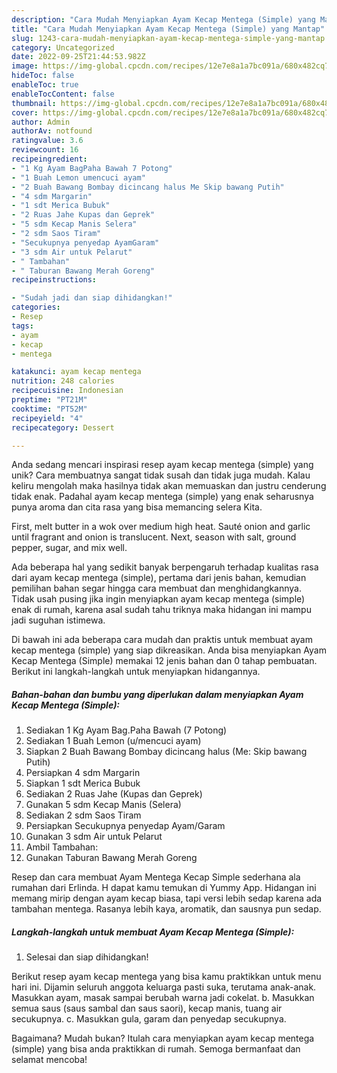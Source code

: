 ```yaml
---
description: "Cara Mudah Menyiapkan Ayam Kecap Mentega (Simple) yang Mantap"
title: "Cara Mudah Menyiapkan Ayam Kecap Mentega (Simple) yang Mantap"
slug: 1243-cara-mudah-menyiapkan-ayam-kecap-mentega-simple-yang-mantap
category: Uncategorized
date: 2022-09-25T21:44:53.982Z
image: https://img-global.cpcdn.com/recipes/12e7e8a1a7bc091a/680x482cq70/ayam-kecap-mentega-simple-foto-resep-utama.jpg
hideToc: false
enableToc: true
enableTocContent: false
thumbnail: https://img-global.cpcdn.com/recipes/12e7e8a1a7bc091a/680x482cq70/ayam-kecap-mentega-simple-foto-resep-utama.jpg
cover: https://img-global.cpcdn.com/recipes/12e7e8a1a7bc091a/680x482cq70/ayam-kecap-mentega-simple-foto-resep-utama.jpg
author: Admin
authorAv: notfound
ratingvalue: 3.6
reviewcount: 16
recipeingredient:
- "1 Kg Ayam BagPaha Bawah 7 Potong"
- "1 Buah Lemon umencuci ayam"
- "2 Buah Bawang Bombay dicincang halus Me Skip bawang Putih"
- "4 sdm Margarin"
- "1 sdt Merica Bubuk"
- "2 Ruas Jahe Kupas dan Geprek"
- "5 sdm Kecap Manis Selera"
- "2 sdm Saos Tiram"
- "Secukupnya penyedap AyamGaram"
- "3 sdm Air untuk Pelarut"
- " Tambahan"
- " Taburan Bawang Merah Goreng"
recipeinstructions:

- "Sudah jadi dan siap dihidangkan!"
categories:
- Resep
tags:
- ayam
- kecap
- mentega

katakunci: ayam kecap mentega 
nutrition: 248 calories
recipecuisine: Indonesian
preptime: "PT21M"
cooktime: "PT52M"
recipeyield: "4"
recipecategory: Dessert

---
```





Anda sedang mencari inspirasi resep ayam kecap mentega (simple) yang unik? Cara membuatnya sangat tidak susah dan tidak juga mudah. Kalau keliru mengolah maka hasilnya tidak akan memuaskan dan justru cenderung tidak enak. Padahal ayam kecap mentega (simple) yang enak seharusnya punya aroma dan cita rasa yang bisa memancing selera Kita.





First, melt butter in a wok over medium high heat. Sauté onion and garlic until fragrant and onion is translucent. Next, season with salt, ground pepper, sugar, and mix well.

Ada beberapa hal yang sedikit banyak berpengaruh terhadap kualitas rasa dari ayam kecap mentega (simple), pertama dari jenis bahan, kemudian pemilihan bahan segar hingga cara membuat dan menghidangkannya. Tidak usah pusing jika ingin menyiapkan ayam kecap mentega (simple) enak di rumah, karena asal sudah tahu triknya maka hidangan ini mampu jadi suguhan istimewa.






Di bawah ini ada beberapa cara mudah dan praktis untuk membuat ayam kecap mentega (simple) yang siap dikreasikan. Anda bisa menyiapkan Ayam Kecap Mentega (Simple) memakai 12 jenis bahan dan 0 tahap pembuatan. Berikut ini langkah-langkah untuk menyiapkan hidangannya.

<!--inarticleads1-->

##### Bahan-bahan dan bumbu yang diperlukan dalam menyiapkan Ayam Kecap Mentega (Simple):

1. Sediakan 1 Kg Ayam Bag.Paha Bawah (7 Potong)
1. Sediakan 1 Buah Lemon (u/mencuci ayam)
1. Siapkan 2 Buah Bawang Bombay dicincang halus (Me: Skip bawang Putih)
1. Persiapkan 4 sdm Margarin
1. Siapkan 1 sdt Merica Bubuk
1. Sediakan 2 Ruas Jahe (Kupas dan Geprek)
1. Gunakan 5 sdm Kecap Manis (Selera)
1. Sediakan 2 sdm Saos Tiram
1. Persiapkan Secukupnya penyedap Ayam/Garam
1. Gunakan 3 sdm Air untuk Pelarut
1. Ambil  Tambahan:
1. Gunakan  Taburan Bawang Merah Goreng


Resep dan cara membuat Ayam Mentega Kecap Simple sederhana ala rumahan dari Erlinda. H dapat kamu temukan di Yummy App. Hidangan ini memang mirip dengan ayam kecap biasa, tapi versi lebih sedap karena ada tambahan mentega. Rasanya lebih kaya, aromatik, dan sausnya pun sedap. 

<!--inarticleads2-->

##### Langkah-langkah untuk membuat Ayam Kecap Mentega (Simple):


1. Selesai dan siap dihidangkan!

Berikut resep ayam kecap mentega yang bisa kamu praktikkan untuk menu hari ini. Dijamin seluruh anggota keluarga pasti suka, terutama anak-anak. Masukkan ayam, masak sampai berubah warna jadi cokelat. b. Masukkan semua saus (saus sambal dan saus saori), kecap manis, tuang air secukupnya. c. Masukkan gula, garam dan penyedap secukupnya. 

Bagaimana? Mudah bukan? Itulah cara menyiapkan ayam kecap mentega (simple) yang bisa anda praktikkan di rumah. Semoga bermanfaat dan selamat mencoba!
